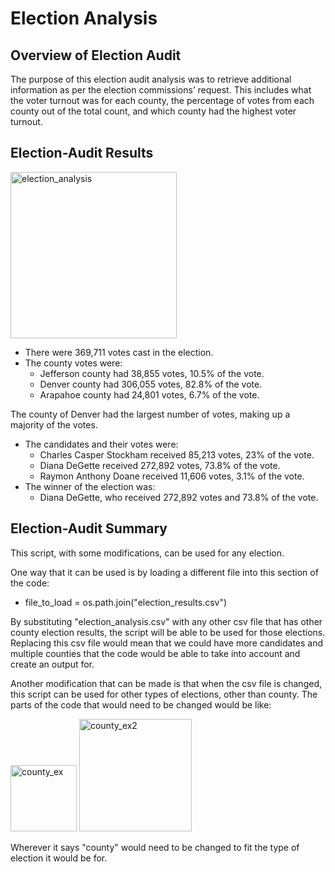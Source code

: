 # Election Analysis
## Overview of Election Audit
The purpose of this election audit analysis was to retrieve additional information as per the election commissions’ request. This includes what the voter turnout was for each county, the percentage of votes from each county out of the total count, and which county had the highest voter turnout.


## Election-Audit Results
<img width="266" alt="election_analysis" src="https://user-images.githubusercontent.com/64383146/169443977-0887a7e9-e46f-4ff1-80f0-49935bb9775b.png">

- There were 369,711 votes cast in the election.
- The county votes were:
   - Jefferson county had 38,855 votes, 10.5% of the vote.
   - Denver county had 306,055 votes, 82.8% of the vote.
   - Arapahoe county had 24,801 votes, 6.7% of the vote.

The county of Denver had the largest number of votes, making up a majority of the votes.

- The candidates and their votes were:
   - Charles Casper Stockham received 85,213 votes, 23% of the vote.
   - Diana DeGette received 272,892 votes, 73.8% of the vote.
   - Raymon Anthony Doane received 11,606 votes, 3.1% of the vote.
- The winner of the election was:
   - Diana DeGette, who received 272,892 votes and 73.8% of the vote.

## Election-Audit Summary
This script, with some modifications, can be used for any election.

One way that it can be used is by loading a different file into this section of the code:
 - file_to_load = os.path.join("election_results.csv")

By substituting "election_analysis.csv" with any other csv file that has other county election results, the script will be able to be used for those elections. Replacing this csv file would mean that we could have more candidates and multiple counties that the code would be able to take into account and create an output for.

Another modification that can be made is that when the csv file is changed, this script can be used for other types of elections, other than county. The parts of the code that would need to be changed would be like:

<img width="106" alt="county_ex" src="https://user-images.githubusercontent.com/64383146/169453920-de7dad24-11f3-4f18-8f88-5ee0bb1bc692.png"> <img width="180" alt="county_ex2" src="https://user-images.githubusercontent.com/64383146/169453930-8d3bf9ab-8efe-4d65-b883-5d449528068d.png">

Wherever it says "county" would need to be changed to fit the type of election it would be for.
